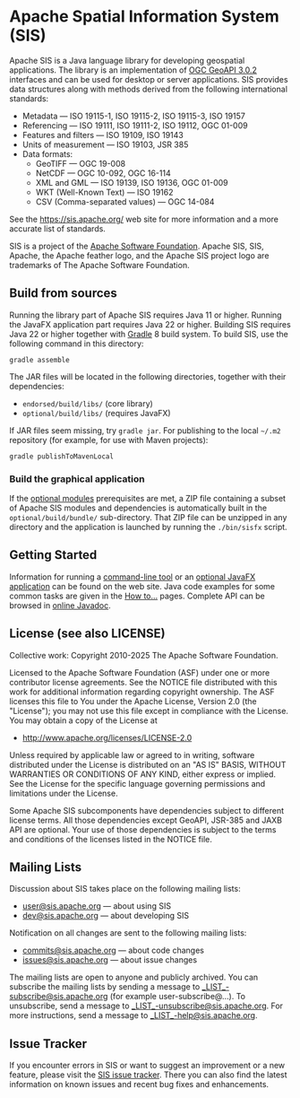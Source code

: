 # Apache Spatial Information System (SIS)

Apache SIS is a Java language library for developing geospatial applications.
The library is an implementation of [OGC GeoAPI 3.0.2](http://www.geoapi.org/)
interfaces and can be used for desktop or server applications. SIS provides data
structures along with methods derived from the following international standards:

* Metadata                — ISO 19115-1, ISO 19115-2, ISO 19115-3, ISO 19157
* Referencing             — ISO 19111, ISO 19111-2, ISO 19112, OGC 01-009
* Features and filters    — ISO 19109, ISO 19143
* Units of measurement    — ISO 19103, JSR 385
* Data formats:
  * GeoTIFF               — OGC 19-008
  * NetCDF                — OGC 10-092, OGC 16-114
  * XML and GML           — ISO 19139, ISO 19136, OGC 01-009
  * WKT (Well-Known Text) — ISO 19162
  * CSV (Comma-separated values) — OGC 14-084

See the https://sis.apache.org/ web site for more information
and a more accurate list of standards.

SIS is a project of the [Apache Software Foundation](https://www.apache.org/).
Apache SIS, SIS, Apache, the Apache feather logo, and the Apache SIS
project logo are trademarks of The Apache Software Foundation.


## Build from sources

Running the library part of Apache SIS requires Java 11 or higher.
Running the JavaFX application part requires Java 22 or higher.
Building SIS requires Java 22 or higher
together with [Gradle](https://gradle.org/) 8 build system.
To build SIS, use the following command in this directory:

    gradle assemble

The JAR files will be located in the following directories,
together with their dependencies:

* `endorsed/build/libs/`  (core library)
* `optional/build/libs/`  (requires JavaFX)

If JAR files seem missing, try `gradle jar`.
For publishing to the local `~/.m2` repository
(for example, for use with Maven projects):

    gradle publishToMavenLocal


### Build the graphical application

If the [optional modules](optional/README.md) prerequisites are met,
a ZIP file containing a subset of Apache SIS modules and dependencies
is automatically built in the `optional/build/bundle/` sub-directory.
That ZIP file can be unzipped in any directory and the application is
launched by running the `./bin/sisfx` script.


## Getting Started

Information for running a [command-line tool](https://sis.apache.org/command-line.html)
or an [optional JavaFX application](https://sis.apache.org/javafx.html)
can be found on the web site. Java code examples for some common tasks
are given in the [How to…](https://sis.apache.org/howto.html) pages.
Complete API can be browsed in [online Javadoc](https://sis.apache.org/apidocs/index.html).


## License (see also LICENSE)

Collective work: Copyright 2010-2025 The Apache Software Foundation.

Licensed to the Apache Software Foundation (ASF) under one or more
contributor license agreements.  See the NOTICE file distributed with
this work for additional information regarding copyright ownership.
The ASF licenses this file to You under the Apache License, Version 2.0
(the "License"); you may not use this file except in compliance with
the License.  You may obtain a copy of the License at

* http://www.apache.org/licenses/LICENSE-2.0

Unless required by applicable law or agreed to in writing, software
distributed under the License is distributed on an "AS IS" BASIS,
WITHOUT WARRANTIES OR CONDITIONS OF ANY KIND, either express or implied.
See the License for the specific language governing permissions and
limitations under the License.

Some Apache SIS subcomponents have dependencies subject to different
license terms. All those dependencies except GeoAPI, JSR-385 and JAXB API
are optional. Your use of those dependencies is subject to the terms and
conditions of the licenses listed in the NOTICE file.


## Mailing Lists

Discussion about SIS takes place on the following mailing lists:

* user@sis.apache.org    — about using SIS
* dev@sis.apache.org     — about developing SIS

Notification on all changes are sent to the following mailing lists:

* commits@sis.apache.org — about code changes
* issues@sis.apache.org  — about issue changes

The mailing lists are open to anyone and publicly archived.
You can subscribe the mailing lists by sending a message to
_LIST_-subscribe@sis.apache.org (for example user-subscribe@…).
To unsubscribe, send a message to _LIST_-unsubscribe@sis.apache.org.
For more instructions, send a message to _LIST_-help@sis.apache.org.


## Issue Tracker

If you encounter errors in SIS or want
to suggest an improvement or a new feature, please visit the
[SIS issue tracker](https://issues.apache.org/jira/browse/SIS).
There you can also find the latest information on known issues
and recent bug fixes and enhancements.
